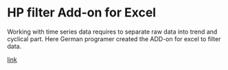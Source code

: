 # HP filter Add-on for Excel   

Working with time series data requires to separate raw data into trend and cyclical part. 
Here German programer created the ADD-on for excel to filter data. 

[link](https://web-reg.de/webreg-hodrick-prescott-filter/) 
